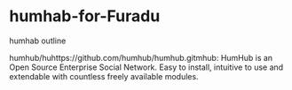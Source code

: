 # humhab-for-Furadu
humhab outline

humhub/huhttps://github.com/humhub/humhub.gitmhub: HumHub is an Open Source Enterprise Social Network. Easy to install, intuitive to use and extendable with countless freely available modules.
